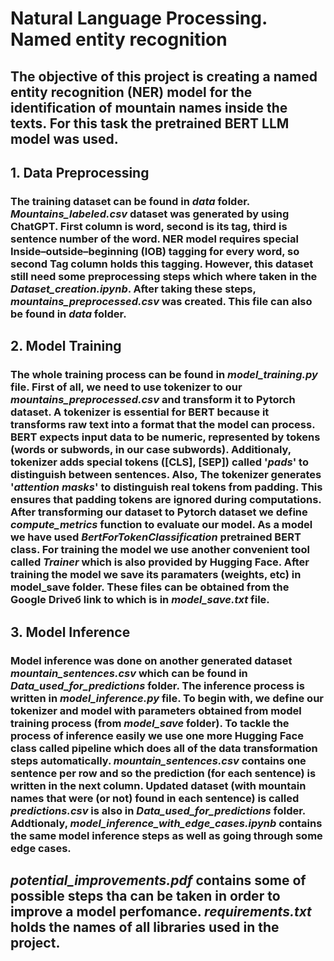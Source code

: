 # Natural Language Processing. Named entity recognition
## The objective of this project is creating a named entity recognition (NER) model for the identification of mountain names inside the texts. For this task the pretrained BERT LLM model was used.
## 1. Data Preprocessing
### The training dataset can be found in *data* folder. *Mountains_labeled.csv* dataset was generated by using ChatGPT. First column is word, second is its tag, third is sentence number of the word.  NER model requires special Inside–outside–beginning (IOB) tagging for every word, so second Tag column holds this tagging. However, this dataset still need some preprocessing steps which where taken in the *Dataset_creation.ipynb*. After taking these steps, *mountains_preprocessed.csv* was created. This file can also be found in *data* folder.
## 2. Model Training
### The whole training process can be found in *model_training.py* file. First of all, we need to use tokenizer to our *mountains_preprocessed.csv* and transform it to Pytorch dataset. A tokenizer is essential for BERT because it transforms raw text into a format that the model can process. BERT expects input data to be numeric, represented by tokens (words or subwords, in our case subwords). Additionaly, tokenizer adds special tokens ([CLS], [SEP]) called '*pads*' to distinguish between sentences. Also, The tokenizer generates '*attention masks*' to distinguish real tokens from padding. This ensures that padding tokens are ignored during computations. After transforming our dataset to Pytorch dataset we define *compute_metrics* function to evaluate our model. As a model we have used *BertForTokenClassification* pretrained BERT class. For training the model we use another convenient tool called *Trainer* which is also provided by Hugging Face. Аfter training the model we save its paramaters (weights, etc) in model_save folder. These files can be obtained from the Google Driveб link to which is in *model_save.txt* file. 
## 3. Model Inference
### Model inference was done on another generated dataset *mountain_sentences.csv* which can be found in *Data_used_for_predictions* folder. The inference process is written in *model_inference.py* file. To begin with, we define our tokenizer and model with parameters obtained from model training process (from *model_save* folder). To tackle the process of inference easily we use one more Hugging Face class called pipeline which does all of the data transformation steps automatically. *mountain_sentences.csv* contains one sentence per row and so the prediction (for each sentence) is written in the next column. Updated dataset (with mountain names that were (or not) found in each sentence) is called *predictions.csv* is also in *Data_used_for_predictions* folder. Addtionaly, *model_inference_with_edge_cases.ipynb* contains the same model inference steps as well as going through some edge cases.
## *potential_improvements.pdf* contains some of possible steps tha can be taken in order to improve a model perfomance. *requirements.txt* holds the names of all libraries used in the project.
